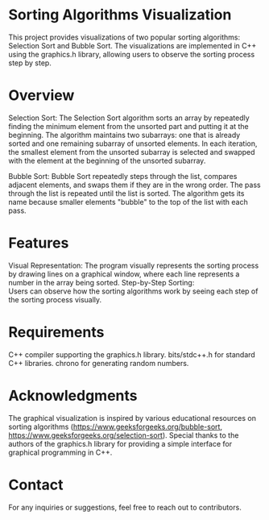 # Sorting Algorithms Visualization
This project provides visualizations of two popular sorting algorithms: Selection Sort and Bubble Sort. The visualizations are implemented in C++ using the graphics.h library, allowing users to observe the sorting process step by step.

# Overview
  Selection Sort:
  The Selection Sort algorithm sorts an array by repeatedly finding the minimum element from the unsorted part and putting it at the beginning. The algorithm maintains two subarrays: one that is already sorted      and one remaining subarray of unsorted elements. In each iteration, the smallest element from the unsorted subarray is selected and swapped with the element at the beginning of the unsorted subarray.

  Bubble Sort:
  Bubble Sort repeatedly steps through the list, compares adjacent elements, and swaps them if they are in the wrong order. The pass through the list is repeated until the list is sorted. The algorithm gets its 
  name because smaller elements "bubble" to the top of the list with each pass.

# Features
 Visual Representation: 
      The program visually represents the sorting process by drawing lines on a graphical window, where each line represents a number in the array being sorted.
 Step-by-Step Sorting:     
      Users can observe how the sorting algorithms work by seeing each step of the sorting process visually.
# Requirements
C++ compiler supporting the graphics.h library.
bits/stdc++.h for standard C++ libraries.
chrono for generating random numbers.
# Acknowledgments
The graphical visualization is inspired by various educational resources on sorting algorithms (https://www.geeksforgeeks.org/bubble-sort, https://www.geeksforgeeks.org/selection-sort).
Special thanks to the authors of the graphics.h library for providing a simple interface for graphical programming in C++.
# Contact
For any inquiries or suggestions, feel free to reach out to contributors.
